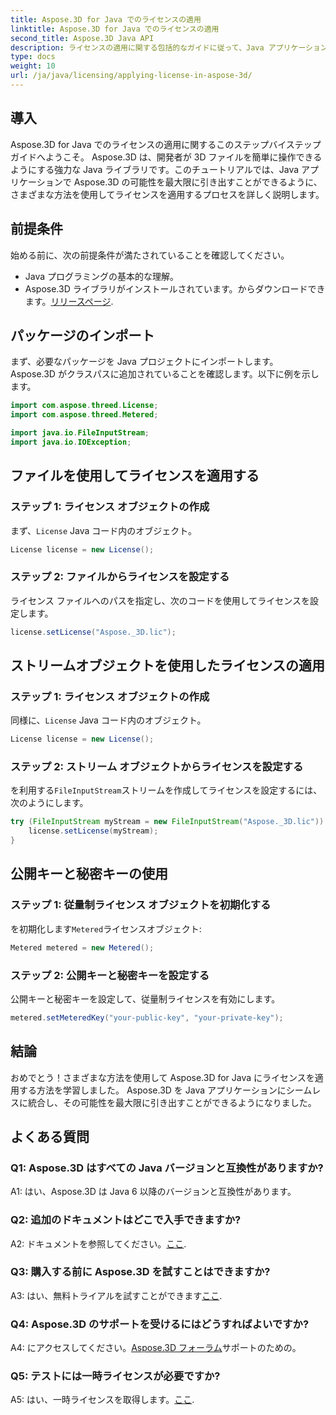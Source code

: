 ```yaml
---
title: Aspose.3D for Java でのライセンスの適用
linktitle: Aspose.3D for Java でのライセンスの適用
second_title: Aspose.3D Java API
description: ライセンスの適用に関する包括的なガイドに従って、Java アプリケーションにおける Aspose.3D の可能性を最大限に引き出します。
type: docs
weight: 10
url: /ja/java/licensing/applying-license-in-aspose-3d/
---
```

## 導入

Aspose.3D for Java でのライセンスの適用に関するこのステップバイステップ ガイドへようこそ。 Aspose.3D は、開発者が 3D ファイルを簡単に操作できるようにする強力な Java ライブラリです。このチュートリアルでは、Java アプリケーションで Aspose.3D の可能性を最大限に引き出すことができるように、さまざまな方法を使用してライセンスを適用するプロセスを詳しく説明します。

## 前提条件

始める前に、次の前提条件が満たされていることを確認してください。

- Java プログラミングの基本的な理解。
-  Aspose.3D ライブラリがインストールされています。からダウンロードできます。[リリースページ](https://releases.aspose.com/3d/java/).

## パッケージのインポート

まず、必要なパッケージを Java プロジェクトにインポートします。 Aspose.3D がクラスパスに追加されていることを確認します。以下に例を示します。

```java
import com.aspose.threed.License;
import com.aspose.threed.Metered;

import java.io.FileInputStream;
import java.io.IOException;
```

## ファイルを使用してライセンスを適用する

### ステップ 1: ライセンス オブジェクトの作成

まず、`License` Java コード内のオブジェクト。

```java
License license = new License();
```

### ステップ 2: ファイルからライセンスを設定する

ライセンス ファイルへのパスを指定し、次のコードを使用してライセンスを設定します。

```java
license.setLicense("Aspose._3D.lic");
```

## ストリームオブジェクトを使用したライセンスの適用

### ステップ 1: ライセンス オブジェクトの作成

同様に、`License` Java コード内のオブジェクト。

```java
License license = new License();
```

### ステップ 2: ストリーム オブジェクトからライセンスを設定する

を利用する`FileInputStream`ストリームを作成してライセンスを設定するには、次のようにします。

```java
try (FileInputStream myStream = new FileInputStream("Aspose._3D.lic")) {
    license.setLicense(myStream);
}
```

## 公開キーと秘密キーの使用

### ステップ 1: 従量制ライセンス オブジェクトを初期化する

を初期化します`Metered`ライセンスオブジェクト:

```java
Metered metered = new Metered();
```

### ステップ 2: 公開キーと秘密キーを設定する

公開キーと秘密キーを設定して、従量制ライセンスを有効にします。

```java
metered.setMeteredKey("your-public-key", "your-private-key");
```

## 結論

おめでとう！さまざまな方法を使用して Aspose.3D for Java にライセンスを適用する方法を学習しました。 Aspose.3D を Java アプリケーションにシームレスに統合し、その可能性を最大限に引き出すことができるようになりました。

## よくある質問

### Q1: Aspose.3D はすべての Java バージョンと互換性がありますか?

A1: はい、Aspose.3D は Java 6 以降のバージョンと互換性があります。

### Q2: 追加のドキュメントはどこで入手できますか?

 A2: ドキュメントを参照してください。[ここ](https://reference.aspose.com/3d/java/).

### Q3: 購入する前に Aspose.3D を試すことはできますか?

 A3: はい、無料トライアルを試すことができます[ここ](https://releases.aspose.com/).

### Q4: Aspose.3D のサポートを受けるにはどうすればよいですか?

 A4: にアクセスしてください。[Aspose.3D フォーラム](https://forum.aspose.com/c/3d/18)サポートのための。

### Q5: テストには一時ライセンスが必要ですか?

 A5: はい、一時ライセンスを取得します。[ここ](https://purchase.aspose.com/temporary-license/).
